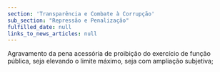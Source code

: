 ```yaml
---
section: 'Transparência e Combate à Corrupção'
sub_section: "Repressão e Penalização"
fulfilled_date: null
links_to_news_articles: null
---
```


Agravamento da pena acessória de proibição do exercício de função pública, seja elevando o limite máximo, seja com ampliação subjetiva;